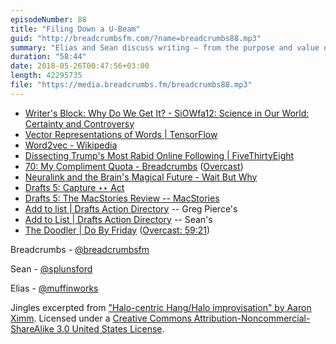 ```yaml
---
episodeNumber: 88
title: "Filing Down a U-Beam"
guid: "http://breadcrumbsfm.com/?name=breadcrumbs88.mp3"
summary: "Elias and Sean discuss writing – from the purpose and value of different types of writing to the difficulty of translating thoughts and concepts from the mind to the page. In the aftershow, Sean has some Drafts follow up."
duration: "58:44"
date: 2018-05-26T00:47:56+03:00
length: 42295735
file: "https://media.breadcrumbs.fm/breadcrumbs88.mp3"
---
```


- [Writer's Block: Why Do We Get It? - SiOWfa12: Science in Our World: Certainty and Controversy](http://www.personal.psu.edu/afr3/blogs/siowfa12/2012/09/writers-block-why-do-we-get-it.html)
- [Vector Representations of Words | TensorFlow](https://www.tensorflow.org/tutorials/word2vec)
- [Word2vec - Wikipedia](https://en.wikipedia.org/wiki/Word2vec)
- [Dissecting Trump's Most Rabid Online Following | FiveThirtyEight](https://fivethirtyeight.com/features/dissecting-trumps-most-rabid-online-following/)
- [70: My Compliment Quota - Breadcrumbs](https://breadcrumbs.fm/70/) ([Overcast](https://overcast.fm/+Llyrl87TQ))
- [Neuralink and the Brain's Magical Future - Wait But Why](https://waitbutwhy.com/2017/04/neuralink.html)
- [Drafts 5: Capture ‣‣ Act](https://itunes.apple.com/us/app/drafts-5-capture-act/id1236254471?mt=8&uo=4)
- [Drafts 5: The MacStories Review -- MacStories](https://www.macstories.net/reviews/drafts-5-the-macstories-review/)
- [Add to list | Drafts Action Directory](https://actions.getdrafts.com/a/1Ga) -- Greg Pierce's
- [Add to List | Drafts Action Directory](https://actions.getdrafts.com/a/1IB) -- Sean's
- [The Doodler | Do By Friday](http://dobyfriday.com/79) ([Overcast: 59:21](https://overcast.fm/+HfJh9G3UE/59:21))

Breadcrumbs - [@breadcrumbsfm](https://twitter.com/breadcrumbsfm)

Sean - [@splunsford](https://twitter.com/splunsford)

Elias - [@muffinworks](https://twitter.com/muffinworks)

Jingles excerpted from ["Halo-centric Hang/Halo improvisation" by Aaron Ximm](http://freemusicarchive.org/music/aaron_ximm/handpans_and_the_hang/). Licensed under a [Creative Commons Attribution-Noncommercial-ShareAlike 3.0 United States License](http://creativecommons.org/licenses/by-nc-sa/3.0/us/).
